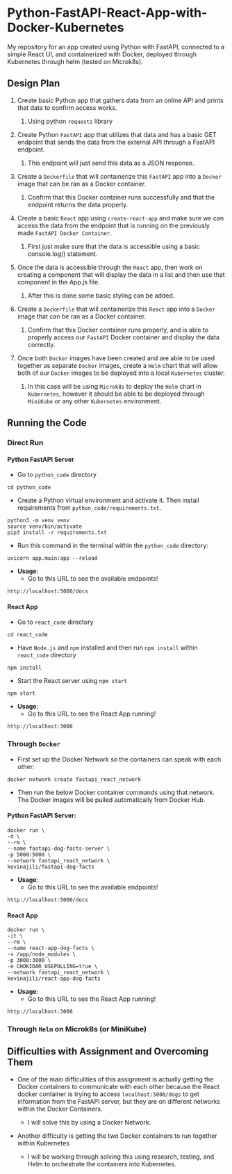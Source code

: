 # Python-FastAPI-React-App-with-Docker-Kubernetes

My repository for an app created using Python with FastAPI, connected to a simple React UI, and containerized with Docker, deployed through Kubernetes through helm (tested on Microk8s).

## Design Plan

1. Create basic Python app that gathers data from an online API and prints that data to confirm access works.

   1. Using python `requests` library

2. Create Python `FastAPI` app that utilizes that data and has a basic GET endpoint that sends the data from the external API through a FastAPI endpoint.

   1. This endpoint will just send this data as a JSON response.

3. Create a `Dockerfile` that will containerize this `FastAPI` app into a `Docker` image that can be ran as a Docker container.

   1. Confirm that this Docker container runs successfully and that the endpoint returns the data properly.

4. Create a basic `React` app using `create-react-app` and make sure we can access the data from the endpoint that is running on the previously made `FastAPI Docker Container`.

   1. First just make sure that the data is accessible using a basic console.log() statement.

5. Once the data is accessible through the `React` app, then work on creating a component that will display the data in a list and then use that component in the App.js file.

   1. After this is done some basic styling can be added.

6. Create a `Dockerfile` that will containerize this `React` app into a `Docker` image that can be ran as a Docker container.

   1. Confirm that this Docker container runs properly, and is able to properly access our `FastAPI` Docker container and display the data correctly.

7. Once both `Docker` images have been created and are able to be used together as separate `Docker` images, create a `Helm` chart that will allow both of our `Docker` images to be deployed into a local `Kubernetes` cluster.

   1. In this case will be using `Microk8s` to deploy the `Helm` chart in `Kubernetes`, however it should be able to be deployed through `MiniKube` or any other `Kubernetes` environment.

## Running the Code

### Direct Run

#### Python FastAPI Server

- Go to `python_code` directory

```
cd python_code
```

- Create a Python virtual environment and activate it. Then install requirements from `python_code/requirements.txt`.

```
python3 -m venv venv
source venv/bin/activate
pip3 install -r requirements.txt
```

- Run this command in the terminal within the `python_code` directory:

```
uvicorn app.main:app --reload
```

- **Usage**:
  - Go to this URL to see the available endpoints!

```
http://localhost:5000/docs
```

#### React App

- Go to `react_code` directory

```
cd react_code
```

- Have `Node.js` and `npm` installed and then run `npm install` within `react_code` directory

```
npm install
```

- Start the React server using `npm start`

```
npm start
```

- **Usage**:
  - Go to this URL to see the React App running!

```
http://localhost:3000
```

### Through `Docker`

- First set up the Docker Network so the containers can speak with each other:

```
docker network create fastapi_react_network
```

- Then run the below Docker container commands using that network. The Docker images will be pulled automatically from Docker Hub.

#### Python FastAPI Server:

```
docker run \
-d \
--rm \
--name fastapi-dog-facts-server \
-p 5000:5000 \
--network fastapi_react_network \
kevinajili/fastapi-dog-facts
```

- **Usage**:
  - Go to this URL to see the available endpoints!

```
http://localhost:5000/docs
```

#### React App

```
docker run \
-it \
--rm \
--name react-app-dog-facts \
-v /app/node_modules \
-p 3000:3000 \
-e CHOKIDAR_USEPOLLING=true \
--network fastapi_react_network \
kevinajili/react-app-dog-facts
```

- **Usage**:
  - Go to this URL to see the React App running!

```
http://localhost:3000
```

### Through `Helm` on Microk8s (or MiniKube)

## Difficulties with Assignment and Overcoming Them

- One of the main difficulities of this assignment is actually getting the Docker containers to communicate with each other because the React docker container is trying to access `localhost:5000/dogs` to get information from the FastAPI server, but they are on different networks within the Docker Containers.
  - I will solve this by using a Docker Network.

- Another difficulty is getting the two Docker containers to run together within Kubernetes
  - I will be working through solving this using research, testing, and Helm to orchestrate the containers into Kubernetes. 
